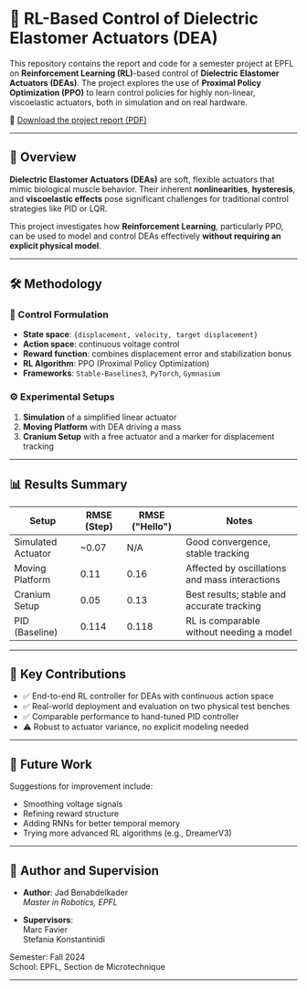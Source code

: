 # 🧠 RL-Based Control of Dielectric Elastomer Actuators (DEA)

This repository contains the report and code for a semester project at EPFL on **Reinforcement Learning (RL)**-based control of **Dielectric Elastomer Actuators (DEAs)**. The project explores the use of **Proximal Policy Optimization (PPO)** to learn control policies for highly non-linear, viscoelastic actuators, both in simulation and on real hardware.

📄 [Download the project report (PDF)](Semester_Project_Report.pdf)

---

## 📌 Overview

**Dielectric Elastomer Actuators (DEAs)** are soft, flexible actuators that mimic biological muscle behavior. Their inherent **nonlinearities**, **hysteresis**, and **viscoelastic effects** pose significant challenges for traditional control strategies like PID or LQR.

This project investigates how **Reinforcement Learning**, particularly PPO, can be used to model and control DEAs effectively **without requiring an explicit physical model**.

---

## 🛠️ Methodology

### 🔧 Control Formulation
- **State space**: `{displacement, velocity, target displacement}`
- **Action space**: continuous voltage control
- **Reward function**: combines displacement error and stabilization bonus
- **RL Algorithm**: PPO (Proximal Policy Optimization)
- **Frameworks**: `Stable-Baselines3`, `PyTorch`, `Gymnasium`

### ⚙️ Experimental Setups
1. **Simulation** of a simplified linear actuator
2. **Moving Platform** with DEA driving a mass
3. **Cranium Setup** with a free actuator and a marker for displacement tracking

---

## 📊 Results Summary

| Setup              | RMSE (Step) | RMSE ("Hello") | Notes                                             |
|-------------------|-------------|----------------|---------------------------------------------------|
| Simulated Actuator| ~0.07       | N/A            | Good convergence, stable tracking                 |
| Moving Platform   | 0.11        | 0.16           | Affected by oscillations and mass interactions    |
| Cranium Setup     | 0.05        | 0.13           | Best results; stable and accurate tracking        |
| PID (Baseline)    | 0.114       | 0.118          | RL is comparable without needing a model          |

---

## 🚀 Key Contributions

- ✅ End-to-end RL controller for DEAs with continuous action space
- ✅ Real-world deployment and evaluation on two physical test benches
- ✅ Comparable performance to hand-tuned PID controller
- ⚠️ Robust to actuator variance, no explicit modeling needed

---

## 🧠 Future Work

Suggestions for improvement include:
- Smoothing voltage signals
- Refining reward structure
- Adding RNNs for better temporal memory
- Trying more advanced RL algorithms (e.g., DreamerV3)

---

## 👥 Author and Supervision

- **Author**: Jad Benabdelkader  
  *Master in Robotics, EPFL*

- **Supervisors**:  
  Marc Favier  
  Stefania Konstantinidi  

Semester: Fall 2024  
School: EPFL, Section de Microtechnique

---


